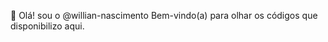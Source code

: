👋 Olá! sou o @willian-nascimento
Bem-vindo(a) para olhar os códigos que disponibilizo aqui.

<!---
willian-nascimento/willian-nascimento is a ✨ special ✨ repository because its `README.md` (this file) appears on your GitHub profile.
You can click the Preview link to take a look at your changes.
--->

